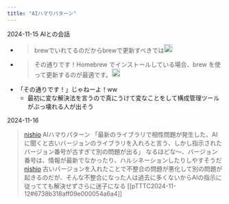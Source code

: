 ```yaml
---
title: "AIハマりパターン"
---
```


2024-11-15
AIとの会話
- > brewでいれてるのだからbrewで更新すべきでは<img src='https://scrapbox.io/api/pages/nishio/nishio/icon' alt='nishio.icon' height="19.5"/>
- > その通りです！Homebrew でインストールしている場合、brew を使って更新するのが最適です。<img src='https://scrapbox.io/api/pages/nishio/gpt/icon' alt='gpt.icon' height="19.5"/>
- 「その通りです！」じゃねーよ！ww
    - 最初に変な解決法を言うので真にうけて変なことをして構成管理ツールがぶっ壊れる人が出そう

2024-11-16
> [nishio](https://x.com/nishio/status/1857802368982872150) AIハマりパターン
>  「最新のライブラリで相性問題が発生した、AIに聞くと古いバージョンのライブラリを入れろと言う、しかし指示されたバージョン番号が古すぎて別の問題が出る」
>  なるほどな〜、バージョン番号は、情報が最新でなかったり、ハルシネーションしたりしやすそうだ
> [nishio](https://x.com/nishio/status/1857803208497967284) 古いバージョンを入れたことで不整合の問題が悪化して別の問題が起きるのだが、そんな不整合になった人は過去に多くないからAIの指示に従ってても解決せずさらに迷子になる
[[pTTTC2024-11-12#6738b318aff09e000054a6a4]]
